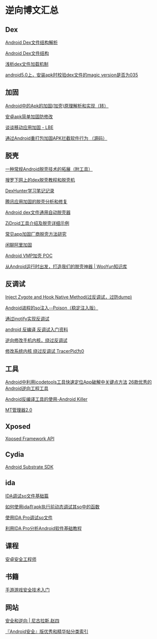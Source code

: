 # 逆向博文汇总


## Dex

[Android Dex文件结构解析](http://blog.csdn.net/feglass/article/details/51761902)

[Android Dex文件结构](http://xiaoruanjian.iteye.com/blog/1369341)

[浅析dex文件加载机制](http://www.cnblogs.com/lanrenxinxin/p/4712224.html)

[android5.0上，安装apk时校验dex文件的magic version是否为035](http://blog.csdn.net/yhtppp/article/details/44829449)


## 加固

[Android中的Apk的加固(加壳)原理解析和实现（转）](http://www.cnblogs.com/cute/p/4809386.html)

[安卓apk简单加固防修改](安卓apk简单加固防修改)

[谈谈移动应用加固 - LBE](https://wenku.baidu.com/view/2ab3ef63ba1aa8114431d9d3.html)

[通过Android重打包加固APK拦截软件行为 （源码）](https://bbs.pediy.com/thread-178811.htm)


## 脱壳

[一种常规Android脱壳技术的拓展（附工具）](https://www.52pojie.cn/thread-501646-1-1.html)

[搜罗下网上的dex脱壳教程和脱壳机](https://www.52pojie.cn/thread-412078-1-1.html)

[DexHunter学习笔记记录](http://blog.csdn.net/playboyma/article/details/52061887)

[腾讯应用加固的脱壳分析和修复](https://www.52pojie.cn/thread-330022-1-1.html)

[Android dex文件通用自动脱壳器](https://bbs.pediy.com/thread-203776.htm)

[ZjDroid工具介绍及脱壳详细示例](http://blog.csdn.net/earbao/article/details/50766269)

[常见app加固厂商脱壳方法研究](http://www.tuicool.com/articles/fUFJbaB)

[闲聊阿里加固](https://xianzhi.aliyun.com/forum/read/316.html)

[Android VMP加壳 POC](http://www.cnblogs.com/develop/p/4397397.html)

[从Android运行时出发，打造我们的脱壳神器 | WooYun知识库](http://www.360doc.com/content/16/0611/16/9200790_566772094.shtml)


## 反调试

[ Inject Zygote and Hook Native Method(过反调试，过防dump)](http://blog.csdn.net/jltxgcy/article/details/52201279)

[Android进程的so注入--Poison（稳定注入版）](http://blog.csdn.net/qq1084283172/article/details/53869796)

[通过inotify实现反调试](http://burningcodes.net/通过inotify实现反调试/)

[android 反编译 反调试入门资料](http://blog.csdn.net/u012889434/article/details/52180939)

[逆向修改手机内核，绕过反调试](https://bbs.pediy.com/thread-207538.htm)

[修改系统内核 绕过反调试 TracerPid为0](http://www.voidcn.com/article/p-cfhhvarp-beo.html)


## 工具

[Android中利用icodetools工具快速定位App破解中关键点方法](http://blog.csdn.net/jiangwei0910410003/article/details/53443202)
[26款优秀的Android逆向工程工具](http://www.open-open.com/lib/view/open1471487934377.html)

[Android反编译工具的使用-Android Killer](http://www.cnblogs.com/common1140/p/5198460.html)

[MT管理器2.0](https://www.coolapk.com/apk/bin.mt.plus)


## Xposed

[Xposed Framework API](http://api.xposed.info/reference/packages.html)


## Cydia

[Android Substrate SDK](http://www.cydiasubstrate.com/id/73e45fe5-4525-4de7-ac14-6016652cc1b8/)


## ida

[ IDA调试so文件基础篇](http://blog.csdn.net/u012195899/article/details/52780062?hmsr=toutiao.io&utm_medium=toutiao.io&utm_source=toutiao.io)

[如何使用ida在apk执行前动态调试其so中的函数](https://bbs.pediy.com/thread-178659.htm)

[使用IDA Pro调试so文件](http://blog.csdn.net/gaojinshan/article/details/45538337)

[利用IDA Pro分析Android软件基础教程 ](https://www.52pojie.cn/thread-237886-1-1.html)


## 课程

[安卓安全工程师](https://www.ichunqiu.com/newRelease/darrPath/263)


## 书籍

[手游游戏安全技术入门](http://gslab.qq.com/portal.php?mod=view&aid=93)


## 网站

[安全和逆向 | 尼古拉斯.赵四](http://www.wjdiankong.cn/category/安全和逆向/)

[『Android安全』版优秀和精华帖分类索引](https://bbs.pediy.com/thread-179524.htm)


[]()
[]()
[]()
[]()
